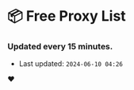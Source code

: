 # :package: Free Proxy List
### Updated every 15 minutes.

- Last updated: `2024-06-10 04:26`

:heart:
